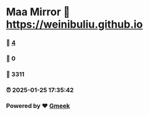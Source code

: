 # Maa Mirror :link: https://weinibuliu.github.io 
### :page_facing_up: [4](https://weinibuliu.github.io/tag.html) 
### :speech_balloon: 0 
### :hibiscus: 3311 
### :alarm_clock: 2025-01-25 17:35:42 
### Powered by :heart: [Gmeek](https://github.com/Meekdai/Gmeek)
